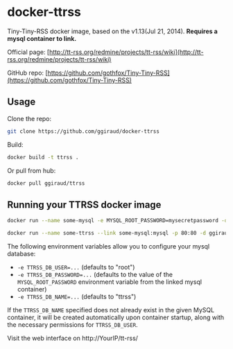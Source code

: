 docker-ttrss
============================

Tiny-Tiny-RSS docker image, based on the v1.13(Jul 21, 2014).
**Requires a mysql container to link.**

Official page: [http://tt-rss.org/redmine/projects/tt-rss/wiki](http://tt-rss.org/redmine/projects/tt-rss/wiki)

GitHub repo: [https://github.com/gothfox/Tiny-Tiny-RSS](https://github.com/gothfox/Tiny-Tiny-RSS)

Usage
-----

Clone the repo:

```bash
git clone https://github.com/ggiraud/docker-ttrss
```

Build:

```bash
docker build -t ttrss .
```

Or pull from hub:

```bash
docker pull ggiraud/ttrss
```

Running your TTRSS docker image
-------------------------------

```bash
docker run --name some-mysql -e MYSQL_ROOT_PASSWORD=mysecretpassword -d mysql
```

```bash
docker run --name some-ttrss --link some-mysql:mysql -p 80:80 -d ggiraud/ttrss
```

The following environment variables allow you to configure your mysql database:

* ```-e TTRSS_DB_USER=...``` (defaults to "root")
* ```-e TTRSS_DB_PASSWORD=...``` (defaults to the value of the ```MYSQL_ROOT_PASSWORD``` environment variable from the linked mysql container) 
* ```-e TTRSS_DB_NAME=...``` (defaults to "ttrss")

If the ```TTRSS_DB_NAME``` specified does not already exist in the given MySQL container, it will be created automatically upon container startup, along with the necessary permissions for ```TTRSS_DB_USER```.

Visit the web interface on http://YourIP/tt-rss/
